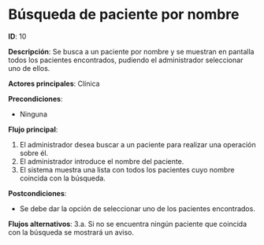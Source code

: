 # Búsqueda de paciente por nombre

**ID**: 10

**Descripción**: Se busca a un paciente por nombre y se muestran en pantalla todos los pacientes encontrados, pudiendo el administrador seleccionar uno de ellos.

**Actores principales**: Clínica

**Precondiciones**:
* Ninguna

**Flujo principal**:
1. El administrador desea buscar a un paciente para realizar una operación sobre él.
2. El administrador introduce el nombre del paciente.
3. El sistema muestra una lista con todos los pacientes cuyo nombre coincida con la búsqueda.

**Postcondiciones**:
* Se debe dar la opción de seleccionar uno de los pacientes encontrados.

**Flujos alternativos**:
3.a. Si no se encuentra ningún paciente que coincida con la búsqueda se mostrará un aviso.
